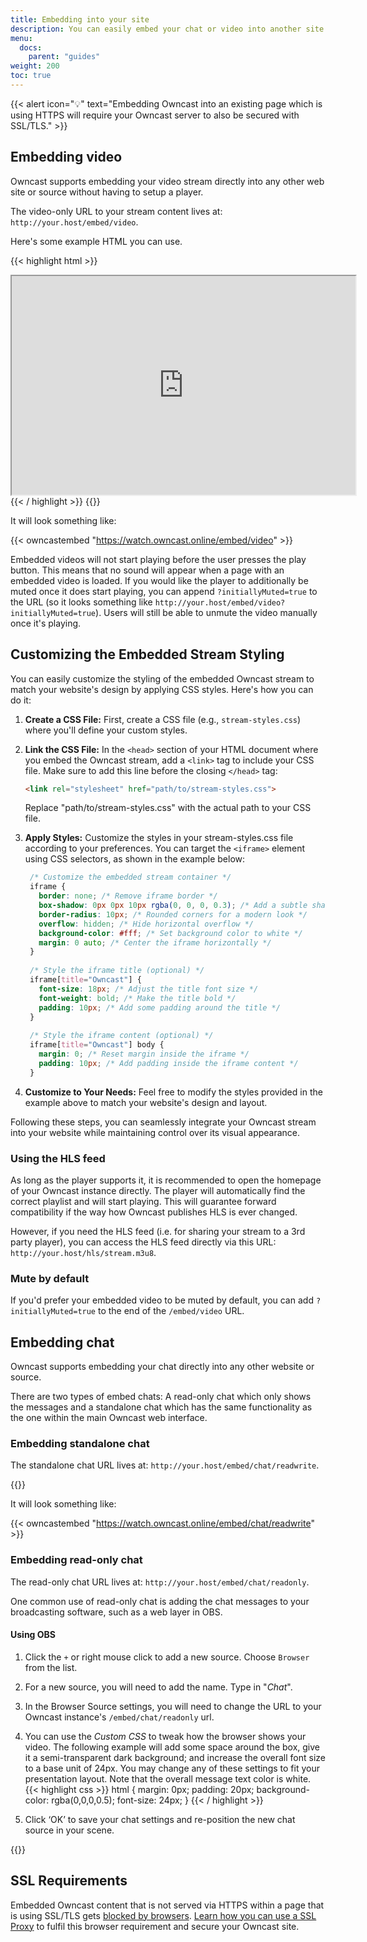 ```yaml
---
title: Embedding into your site
description: You can easily embed your chat or video into another site.
menu:
  docs:
    parent: "guides"
weight: 200
toc: true
---
```


{{< alert icon="💡" text="Embedding Owncast into an existing page which is using HTTPS will require your Owncast server to also be secured with SSL/TLS." >}}

## Embedding video

Owncast supports embedding your video stream directly into any other web site or source without having to setup a player.

The video-only URL to your stream content lives at: `http://your.host/embed/video`.

Here's some example HTML you can use.

{{< highlight html >}}

<iframe
  src="https://your.host/embed/video"
  title="Owncast"
  height="350px" width="550px"
  referrerpolicy="origin"
  allowfullscreen>
</iframe>
{{< / highlight >}}
{{<versionsupport feature="embedding video" version="0.0.2">}}

It will look something like:

{{< owncastembed "https://watch.owncast.online/embed/video" >}}

Embedded videos will not start playing before the user presses the play button. This means that no sound will appear when a page with an embedded video is loaded. If you would like the player to additionally be muted once it does start playing, you can append `?initiallyMuted=true` to the URL (so it looks something like `http://your.host/embed/video?initiallyMuted=true`). Users will still be able to unmute the video manually once it's playing.

## Customizing the Embedded Stream Styling

You can easily customize the styling of the embedded Owncast stream to match your website's design by applying CSS styles. Here's how you can do it:

1. **Create a CSS File:** First, create a CSS file (e.g., `stream-styles.css`) where you'll define your custom styles.

2. **Link the CSS File:** In the `<head>` section of your HTML document where you embed the Owncast stream, add a `<link>` tag to include your CSS file. Make sure to add this line before the closing `</head>` tag:

   ```html
   <link rel="stylesheet" href="path/to/stream-styles.css">
   ```
   Replace "path/to/stream-styles.css" with the actual path to your CSS file.

3. **Apply Styles:** Customize the styles in your stream-styles.css file according to your preferences. You can target the `<iframe>` element using CSS selectors, as shown in the example below:
   ```css
    /* Customize the embedded stream container */
    iframe {
      border: none; /* Remove iframe border */
      box-shadow: 0px 0px 10px rgba(0, 0, 0, 0.3); /* Add a subtle shadow for depth */
      border-radius: 10px; /* Rounded corners for a modern look */
      overflow: hidden; /* Hide horizontal overflow */
      background-color: #fff; /* Set background color to white */
      margin: 0 auto; /* Center the iframe horizontally */
    }
    
    /* Style the iframe title (optional) */
    iframe[title="Owncast"] {
      font-size: 18px; /* Adjust the title font size */
      font-weight: bold; /* Make the title bold */
      padding: 10px; /* Add some padding around the title */
    }
    
    /* Style the iframe content (optional) */
    iframe[title="Owncast"] body {
      margin: 0; /* Reset margin inside the iframe */
      padding: 10px; /* Add padding inside the iframe content */
    }
   ```

4. **Customize to Your Needs:** Feel free to modify the styles provided in the example above to match your website's design and layout.

Following these steps, you can seamlessly integrate your Owncast stream into your website while maintaining control over its visual appearance.


### Using the HLS feed

As long as the player supports it, it is recommended to open the homepage of your Owncast instance directly.
The player will automatically find the correct playlist and will start playing.
This will guarantee forward compatibility if the way how Owncast publishes HLS is ever changed.

However, if you need the HLS feed (i.e. for sharing your stream to a 3rd party player), you can access the HLS feed directly via this URL: `http://your.host/hls/stream.m3u8`.

### Mute by default

If you'd prefer your embedded video to be muted by default, you can add `?initiallyMuted=true` to the end of the `/embed/video` URL.

## Embedding chat

Owncast supports embedding your chat directly into any other website or source.

There are two types of embed chats: A read-only chat which only shows the messages and a standalone chat which has the same functionality as the one within the main Owncast web interface.

### Embedding standalone chat

The standalone chat URL lives at: `http://your.host/embed/chat/readwrite`.

{{<versionsupport feature="embedding standalone chat" version="0.0.8">}}

It will look something like:

{{< owncastembed "https://watch.owncast.online/embed/chat/readwrite" >}}

### Embedding read-only chat

The read-only chat URL lives at: `http://your.host/embed/chat/readonly`.

One common use of read-only chat is adding the chat messages to your broadcasting software, such as a web layer in OBS.

#### Using OBS

1. Click the `+` or right mouse click to add a new source. Choose `Browser` from the list.
1. For a new source, you will need to add the name. Type in "_Chat_".
1. In the Browser Source settings, you will need to change the URL to your Owncast instance's `/embed/chat/readonly` url.
1. You can use the _Custom CSS_ to tweak how the browser shows your video. The following example will add some space around the box, give it a semi-transparent dark background; and increase the overall font size to a base unit of 24px. You may change any of these settings to fit your presentation layout. Note that the overall message text color is white.
   {{< highlight css >}}
   html {
   margin: 0px;
   padding: 20px;
   background-color: rgba(0,0,0,0.5);
   font-size: 24px;
   }
   {{< / highlight >}}

1. Click ‘OK’ to save your chat settings and re-position the new chat source in your scene.

{{<versionsupport feature="embedding readonly chat" version="0.0.2">}}

## SSL Requirements

Embedded Owncast content that is not served via HTTPS within a page that is using SSL/TLS gets [blocked by browsers](https://developer.mozilla.org/en-US/docs/Web/Security/Mixed_content/How_to_fix_website_with_mixed_content). [Learn how you can use a SSL Proxy](/docs/sslproxies) to fulfil this browser requirement and secure your Owncast site.
